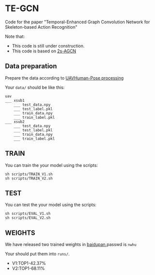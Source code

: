 # TE-GCN

Code for the paper "Temporal-Enhanced Graph Convolution Network for Skeleton-based Action Recognition"

Note that:
- This code is still under construction.
- This code is based on [2s-AGCN](https://github.com/lshiwjx/2s-AGCN)

## Data preparation
Prepare the data according to [UAVHuman-Pose processing](https://github.com/xieyulai/UAVHuman_For_TE-GCN)

Your `data/` should be like this:
```
uav
___ xsub1
    ___ test_data.npy
    ___ test_label.pkl
    ___ train_data.npy
    ___ train_label.pkl
___ xsub2
    ___ test_data.npy
    ___ test_label.pkl
    ___ train_data.npy
    ___ train_label.pkl

```

## TRAIN
You can train the your model using the scripts:
```
sh scripts/TRAIN_V1.sh
sh scripts/TRAIN_V2.sh
```

## TEST
You can test the your model using the scripts:
```
sh scripts/EVAL_V1.sh
sh scripts/EVAL_V2.sh
```

## WEIGHTS
We have released two trained weights in [baidupan](https://pan.baidu.com/s/1kourPFzEChrjc8kPO0y6rw),passwd is `nwhu`

Your should put them into `runs/`.

- V1:TOP1-42.37%
- V2:TOP1-68.11%
